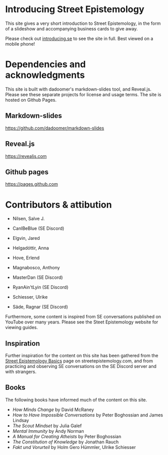 # Introducing Street Epistemology

This site gives a very short introduction to Street Epistemology, in the form of a slideshow and accompanying business cards to give away.

Please check out [introducing.se](https://introducing.se) to see the site in full.
Best viewed on a mobile phone!


# Dependencies and acknowledgments

This site is built with dadoomer's markdown-slides tool, and Reveal.js.
Please see these separate projects for license and usage terms.
The site is hosted on Github Pages.


## Markdown-slides

https://github.com/dadoomer/markdown-slides


## Reveal.js

https://revealjs.com


## Github pages

https://pages.github.com


# Contributors & attibution

* Nilsen, Salve J.

* CanIBeBlue (SE Discord)
* Elgvin, Jared
* Helgadóttir, Anna
* Hove, Erlend
* Magnabosco, Anthony
* MasterDan (SE Discord)
* RyanAin'tLyin (SE Discord)
* Schiesser, Ulrike
* Säde, Ragnar (SE Discord)

Furthermore, some content is inspired from SE conversations published on YouTube over many years. Please see the Steet Epistemology website for viewing guides.


## Inspiration

Further inspiration for the content on this site has been gathered from the [Street Epistemology Basics](https://streetepistemology.com/blog/street-epistemology-the-basics) page on streetepistemology.com, and from practicing and observing SE conversations on the SE Discord server and with strangers.


## Books

The following books have informed much of the content on this site.

* *How Minds Change* by David McRaney
* *How to Have Impossible Conversations* by Peter Boghossian and James Lindsay
* *The Scout Mindset* by Julia Galef
* *Mental Immunity* by Andy Norman
* *A Manual for Creating Atheists* by Peter Boghossian
* *The Constitution of Knowledge* by Jonathan Rauch
* *Fakt und Vorurteil* by Holm Gero Hümmler, Ulrike Schiesser
